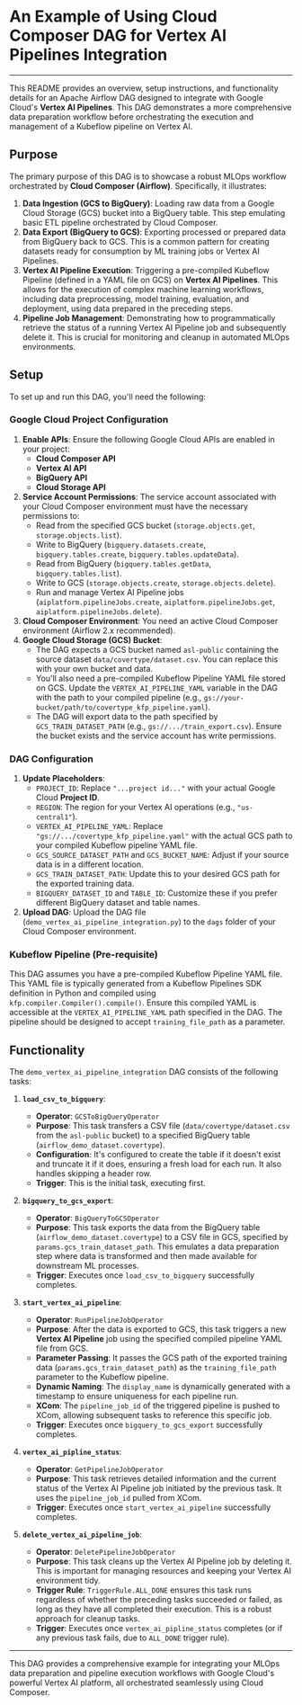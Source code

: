 # An Example of Using Cloud Composer DAG for Vertex AI Pipelines Integration

---

This README provides an overview, setup instructions, and functionality details for an Apache Airflow DAG designed to integrate with Google Cloud's **Vertex AI Pipelines**. This DAG demonstrates a more comprehensive data preparation workflow before orchestrating the execution and management of a Kubeflow pipeline on Vertex AI.

## Purpose

The primary purpose of this DAG is to showcase a robust MLOps workflow orchestrated by **Cloud Composer (Airflow)**. Specifically, it illustrates:

1.  **Data Ingestion (GCS to BigQuery)**: Loading raw data from a Google Cloud Storage (GCS) bucket into a BigQuery table. This step emulating basic ETL pipeline orchestrated by Cloud Composer.
2.  **Data Export (BigQuery to GCS)**: Exporting processed or prepared data from BigQuery back to GCS. This is a common pattern for creating datasets ready for consumption by ML training jobs or Vertex AI Pipelines.
3.  **Vertex AI Pipeline Execution**: Triggering a pre-compiled Kubeflow Pipeline (defined in a YAML file on GCS) on **Vertex AI Pipelines**. This allows for the execution of complex machine learning workflows, including data preprocessing, model training, evaluation, and deployment, using data prepared in the preceding steps.
4.  **Pipeline Job Management**: Demonstrating how to programmatically retrieve the status of a running Vertex AI Pipeline job and subsequently delete it. This is crucial for monitoring and cleanup in automated MLOps environments.

## Setup

To set up and run this DAG, you'll need the following:

### Google Cloud Project Configuration

1.  **Enable APIs**: Ensure the following Google Cloud APIs are enabled in your project:
    * **Cloud Composer API**
    * **Vertex AI API**
    * **BigQuery API**
    * **Cloud Storage API**
2.  **Service Account Permissions**: The service account associated with your Cloud Composer environment must have the necessary permissions to:
    * Read from the specified GCS bucket (`storage.objects.get`, `storage.objects.list`).
    * Write to BigQuery (`bigquery.datasets.create`, `bigquery.tables.create`, `bigquery.tables.updateData`).
    * Read from BigQuery (`bigquery.tables.getData`, `bigquery.tables.list`).
    * Write to GCS (`storage.objects.create`, `storage.objects.delete`).
    * Run and manage Vertex AI Pipeline jobs (`aiplatform.pipelineJobs.create`, `aiplatform.pipelineJobs.get`, `aiplatform.pipelineJobs.delete`).
3.  **Cloud Composer Environment**: You need an active Cloud Composer environment (Airflow 2.x recommended).
4.  **Google Cloud Storage (GCS) Bucket**:
    * The DAG expects a GCS bucket named `asl-public` containing the source dataset `data/covertype/dataset.csv`. You can replace this with your own bucket and data.
    * You'll also need a pre-compiled Kubeflow Pipeline YAML file stored on GCS. Update the `VERTEX_AI_PIPELINE_YAML` variable in the DAG with the path to your compiled pipeline (e.g., `gs://your-bucket/path/to/covertype_kfp_pipeline.yaml`).
    * The DAG will export data to the path specified by `GCS_TRAIN_DATASET_PATH` (e.g., `gs://.../train_export.csv`). Ensure the bucket exists and the service account has write permissions.

### DAG Configuration

1.  **Update Placeholders**:
    * `PROJECT_ID`: Replace `"...project id..."` with your actual Google Cloud **Project ID**.
    * `REGION`: The region for your Vertex AI operations (e.g., `"us-central1"`).
    * `VERTEX_AI_PIPELINE_YAML`: Replace `"gs://.../covertype_kfp_pipeline.yaml"` with the actual GCS path to your compiled Kubeflow pipeline YAML file.
    * `GCS_SOURCE_DATASET_PATH` and `GCS_BUCKET_NAME`: Adjust if your source data is in a different location.
    * `GCS_TRAIN_DATASET_PATH`: Update this to your desired GCS path for the exported training data.
    * `BIGQUERY_DATASET_ID` and `TABLE_ID`: Customize these if you prefer different BigQuery dataset and table names.
2.  **Upload DAG**: Upload the DAG file (`demo_vertex_ai_pipeline_integration.py`) to the `dags` folder of your Cloud Composer environment.

### Kubeflow Pipeline (Pre-requisite)

This DAG assumes you have a pre-compiled Kubeflow Pipeline YAML file. This YAML file is typically generated from a Kubeflow Pipelines SDK definition in Python and compiled using `kfp.compiler.Compiler().compile()`. Ensure this compiled YAML is accessible at the `VERTEX_AI_PIPELINE_YAML` path specified in the DAG. The pipeline should be designed to accept `training_file_path` as a parameter.

## Functionality

The `demo_vertex_ai_pipeline_integration` DAG consists of the following tasks:

1.  **`load_csv_to_bigquery`**:
    * **Operator**: `GCSToBigQueryOperator`
    * **Purpose**: This task transfers a CSV file (`data/covertype/dataset.csv` from the `asl-public` bucket) to a specified BigQuery table (`airflow_demo_dataset.covertype`).
    * **Configuration**: It's configured to create the table if it doesn't exist and truncate it if it does, ensuring a fresh load for each run. It also handles skipping a header row.
    * **Trigger**: This is the initial task, executing first.

2.  **`bigquery_to_gcs_export`**:
    * **Operator**: `BigQueryToGCSOperator`
    * **Purpose**: This task exports the data from the BigQuery table (`airflow_demo_dataset.covertype`) to a CSV file in GCS, specified by `params.gcs_train_dataset_path`. This emulates a data preparation step where data is transformed and then made available for downstream ML processes.
    * **Trigger**: Executes once `load_csv_to_bigquery` successfully completes.

3.  **`start_vertex_ai_pipeline`**:
    * **Operator**: `RunPipelineJobOperator`
    * **Purpose**: After the data is exported to GCS, this task triggers a new **Vertex AI Pipeline** job using the specified compiled pipeline YAML file from GCS.
    * **Parameter Passing**: It passes the GCS path of the exported training data (`params.gcs_train_dataset_path`) as the `training_file_path` parameter to the Kubeflow pipeline.
    * **Dynamic Naming**: The `display_name` is dynamically generated with a timestamp to ensure uniqueness for each pipeline run.
    * **XCom**: The `pipeline_job_id` of the triggered pipeline is pushed to XCom, allowing subsequent tasks to reference this specific job.
    * **Trigger**: Executes once `bigquery_to_gcs_export` successfully completes.

4.  **`vertex_ai_pipline_status`**:
    * **Operator**: `GetPipelineJobOperator`
    * **Purpose**: This task retrieves detailed information and the current status of the Vertex AI Pipeline job initiated by the previous task. It uses the `pipeline_job_id` pulled from XCom.
    * **Trigger**: Executes once `start_vertex_ai_pipeline` successfully completes.

5.  **`delete_vertex_ai_pipeline_job`**:
    * **Operator**: `DeletePipelineJobOperator`
    * **Purpose**: This task cleans up the Vertex AI Pipeline job by deleting it. This is important for managing resources and keeping your Vertex AI environment tidy.
    * **Trigger Rule**: `TriggerRule.ALL_DONE` ensures this task runs regardless of whether the preceding tasks succeeded or failed, as long as they have all completed their execution. This is a robust approach for cleanup tasks.
    * **Trigger**: Executes once `vertex_ai_pipline_status` completes (or if any previous task fails, due to `ALL_DONE` trigger rule).

---

This DAG provides a comprehensive example for integrating your MLOps data preparation and pipeline execution workflows with Google Cloud's powerful Vertex AI platform, all orchestrated seamlessly using Cloud Composer.
